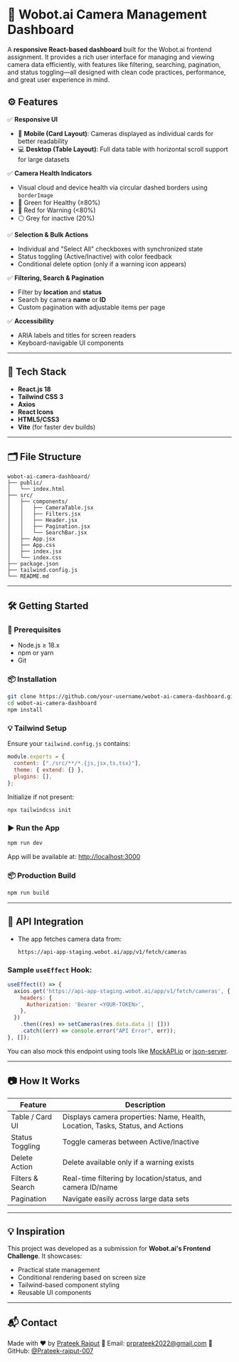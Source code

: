 
# 📸 Wobot.ai Camera Management Dashboard

A **responsive React-based dashboard** built for the Wobot.ai frontend assignment. It provides a rich user interface for managing and viewing camera data efficiently, with features like filtering, searching, pagination, and status toggling—all designed with clean code practices, performance, and great user experience in mind.


## ⚙️ Features

✅ **Responsive UI**

* 📱 **Mobile (Card Layout)**: Cameras displayed as individual cards for better readability
* 💻 **Desktop (Table Layout)**: Full data table with horizontal scroll support for large datasets

✅ **Camera Health Indicators**

* Visual cloud and device health via circular dashed borders using `borderImage`
* 💚 Green for Healthy (≥80%)
* 🔴 Red for Warning (<80%)
* ⚪ Grey for inactive (20%)

✅ **Selection & Bulk Actions**

* Individual and "Select All" checkboxes with synchronized state
* Status toggling (Active/Inactive) with color feedback
* Conditional delete option (only if a warning icon appears)

✅ **Filtering, Search & Pagination**

* Filter by **location** and **status**
* Search by camera **name** or **ID**
* Custom pagination with adjustable items per page

✅ **Accessibility**

* ARIA labels and titles for screen readers
* Keyboard-navigable UI components

---

## 🧠 Tech Stack

* **React.js 18**
* **Tailwind CSS 3**
* **Axios**
* **React Icons**
* **HTML5/CSS3**
* **Vite** (for faster dev builds)

---

## 🗂️ File Structure

```
wobot-ai-camera-dashboard/
├── public/
│   └── index.html
├── src/
│   ├── components/
│   │   ├── CameraTable.jsx
│   │   ├── Filters.jsx
│   │   ├── Header.jsx
│   │   ├── Pagination.jsx
│   │   └── SearchBar.jsx
│   ├── App.jsx
│   ├── App.css
│   ├── index.jsx
│   └── index.css
├── package.json
├── tailwind.config.js
└── README.md
```

---

## 🛠️ Getting Started

### 🔧 Prerequisites

* Node.js ≥ 18.x
* npm or yarn
* Git

### 📦 Installation

```bash
git clone https://github.com/your-username/wobot-ai-camera-dashboard.git
cd wobot-ai-camera-dashboard
npm install
```

### 💡 Tailwind Setup

Ensure your `tailwind.config.js` contains:

```js
module.exports = {
  content: ["./src/**/*.{js,jsx,ts,tsx}"],
  theme: { extend: {} },
  plugins: [],
};
```

Initialize if not present:

```bash
npx tailwindcss init
```

### ▶️ Run the App

```bash
npm run dev
```

App will be available at: [http://localhost:3000](http://localhost:3000)

### 📦 Production Build

```bash
npm run build
```

---

## 🔗 API Integration

* The app fetches camera data from:

  ```
  https://api-app-staging.wobot.ai/app/v1/fetch/cameras
  ```

### Sample `useEffect` Hook:

```jsx
useEffect(() => {
  axios.get('https://api-app-staging.wobot.ai/app/v1/fetch/cameras', {
    headers: {
      Authorization: 'Bearer <YOUR-TOKEN>',
    },
  })
    .then((res) => setCameras(res.data.data || []))
    .catch((err) => console.error("API Error", err));
}, []);
```

You can also mock this endpoint using tools like [MockAPI.io](https://mockapi.io/) or [json-server](https://www.npmjs.com/package/json-server).

---

## 📷 How It Works

| Feature          | Description                                                                    |
| ---------------- | ------------------------------------------------------------------------------ |
| Table / Card UI  | Displays camera properties: Name, Health, Location, Tasks, Status, and Actions |
| Status Toggling  | Toggle cameras between Active/Inactive                                         |
| Delete Action    | Delete available only if a warning exists                                      |
| Filters & Search | Real-time filtering by location/status, and camera ID/name                     |
| Pagination       | Navigate easily across large data sets                                         |

---

## 💡 Inspiration

This project was developed as a submission for **Wobot.ai's Frontend Challenge**. It showcases:

* Practical state management
* Conditional rendering based on screen size
* Tailwind-based component styling
* Reusable UI components

---

## 📬 Contact

Made with ❤️ by [Prateek Rajput](https://prateek-rajput-portfolio.vercel.app)
📧 Email: [prprateek2022@gmail.com](mailto:prprateek2022@gmail.com)
🐙 GitHub: [@Prateek-rajput-007](https://github.com/Prateek-rajput-007)
